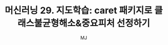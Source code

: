 ---
layout: post
title: "머신러닝 29. 지도학습: caret 패키지로 클래스불균형해소&중요피처 선정하기"
author: "MJ"
categories: [science, statistical_method]
tags: [statistics, machinelearning, multicampus, bigdata_analysis_edu, CRT]
image: 
---